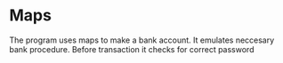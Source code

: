 # Maps
The program uses maps to make a bank account. It emulates neccesary bank procedure. Before transaction it checks for correct password

